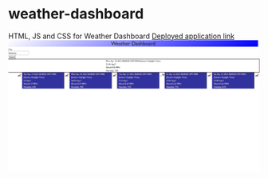 # weather-dashboard
HTML, JS and CSS for Weather Dashboard
[Deployed application link](https://kaylavangel.github.io/weather-dashboard/)
![My deployed website on git hub pages](Screenshot.png "Password Generator")